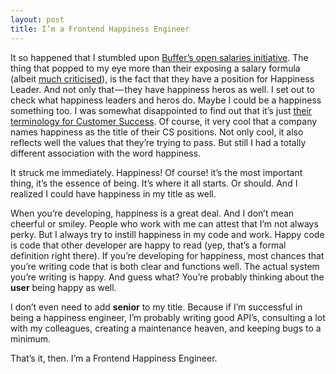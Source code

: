 ```yaml
---
layout: post
title: I’m a Frontend Happiness Engineer
---
```

It so happened that I stumbled upon [Buffer’s open salaries initiative](https://open.buffer.com/introducing-open-salaries-at-buffer-including-our-transparent-formula-and-all-individual-salaries/). The thing that popped to my eye more than their exposing a salary formula (albeit [much criticised](https://medium.com/@gatesvp/how-buffer-cheats-on-open-salaries-7f333fe231f2#.w89tra1mw)), is the fact that they have a position for Happiness Leader. And not only that — they have happiness heros as well. I set out to check what happiness leaders and heros do. Maybe I could be a happiness something too. I was somewhat disappointed to find out that it’s just [their terminology for Customer Success](https://buffer.com/journey/happiness-hero). Of course, it very cool that a company names happiness as the title of their CS positions. Not only cool, it also reflects well the values that they’re trying to pass. But still I had a totally different association with the word happiness.

It struck me immediately. Happiness! Of course! it’s the most important thing, it’s the essence of being. It’s where it all starts. Or should. And I realized I could have happiness in my title as well.

When you’re developing, happiness is a great deal. And I don’t mean cheerful or smiley. People who work with me can attest that I’m not always perky. But I always try to instill happiness in my code and work. Happy code is code that other developer are happy to read (yep, that’s a formal definition right there). If you’re developing for happiness, most chances that you’re writing code that is both clear and functions well. The actual system you’re writing is happy. And guess what? You’re probably thinking about the **user** being happy as well.

I don’t even need to add **senior** to my title. Because if I’m successful in being a happiness engineer, I’m probably writing good API’s, consulting a lot with my colleagues, creating a maintenance heaven, and keeping bugs to a minimum.

That’s it, then. I’m a Frontend Happiness Engineer.